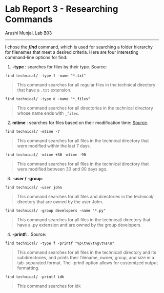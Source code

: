 # Lab Report 3 - Researching Commands
Arushi Munjal, Lab B03

---

I chose the ***find*** command, which is used for searching a folder hierarchy for filenames that meet a desired criteria. Here are four interesting command-line options for find:

1. **-type** : searches for files by their type. Source:

```
find technical/ -type f -name "*.txt" 
```

> This command searches for all regular files in the technical directory that have a `.txt` extension.

```
find technical/ -type d -name "*_files" 
```

> This command searches for all directories in the technical directory whose name ends with `_files`.

2. **mtime** :  searches for files based on their modification time: [Source](https://www.computerhope.com/unix/ufind.htm).

```
find technical/ -mtime -7
```

> This command searches for all files in the technical directory that were modified within the last 7 days.

```
find technical/ -mtime +30 -mtime -90
```

> This command searches for all files in the technical directory that were modified between 30 and 90 days ago.

3. **-user / -group**: 

```
find technical/ -user john
```

> This command searches for all files and directories in the technical/ directory that are owned by the user John.

```
find technical/ -group developers -name "*.py"
```

> This command searches for all files in the technical/ directory that have a .py extension and are owned by the group developers.


4. **-printf**: . Source: 

```
find technical/ -type f -printf "%p\t%u\t%g\t%s\n"
```

> This command searches for all files in the technical/ directory and its subdirectories, and prints their filename, owner, group, and size in a tab-separated format. The -printf option allows for customized output formatting.

```
find technical/ -printf idk
```

> This command searches for idk




